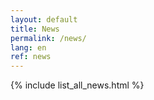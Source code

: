 ```yaml
---
layout: default
title: News
permalink: /news/
lang: en
ref: news
---
```

{% include list_all_news.html %}
